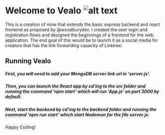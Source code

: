 
# Welcome to Vealo ![alt text]("https://github.com/alexrohrberg/Vealo-Link-Forwarding/blob/master/src/images/logo1x.png")

This is a creation of mine that extends the basic express backend and react frontend as proposed by @woodburydev. I created the user login and registration flows and designed the beginnings of a frontend for the web application. The end goal of this would be to launch it as a social media for creators that has the link forwarding capacity of Linktree.

## Running Vealo

##### First, you will need to add your MongoDB server link url in 'server.js'. 

##### Then, you can launch the React app by cd'ing to the src folder and running the command 'npm start' which will run 'App.js' on port 3000 by default.

##### Next, start the backend by cd'ing to the backend folder and running the command 'npm run start' which start Nodemon for the file server.js.

Happy Coding!
